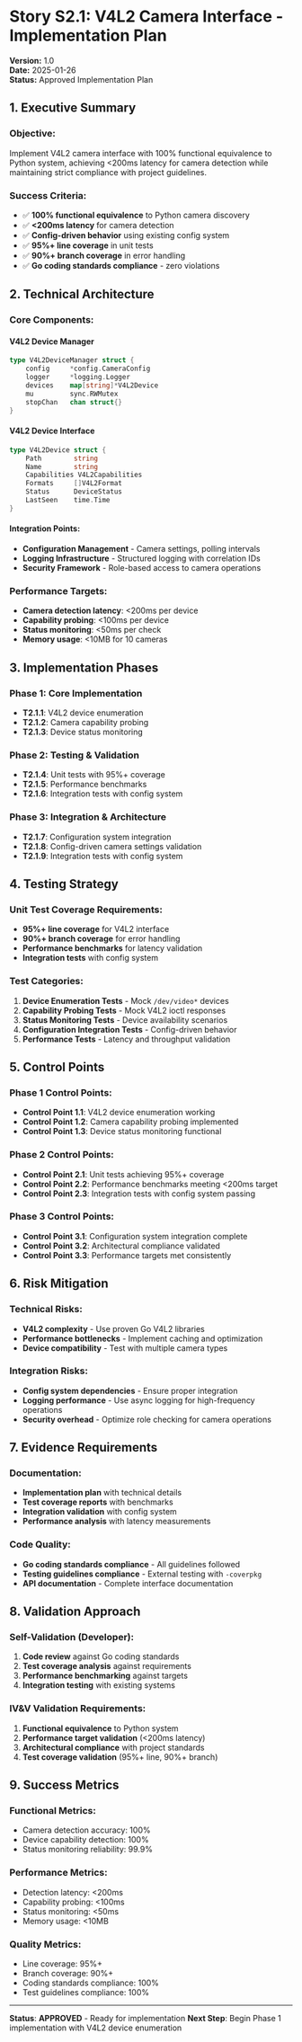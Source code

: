 # Story S2.1: V4L2 Camera Interface - Implementation Plan

**Version:** 1.0  
**Date:** 2025-01-26  
**Status:** Approved Implementation Plan  

## 1. Executive Summary

### **Objective:**
Implement V4L2 camera interface with 100% functional equivalence to Python system, achieving <200ms latency for camera detection while maintaining strict compliance with project guidelines.

### **Success Criteria:**
- ✅ **100% functional equivalence** to Python camera discovery
- ✅ **<200ms latency** for camera detection
- ✅ **Config-driven behavior** using existing config system
- ✅ **95%+ line coverage** in unit tests
- ✅ **90%+ branch coverage** in error handling
- ✅ **Go coding standards compliance** - zero violations

## 2. Technical Architecture

### **Core Components:**

#### **V4L2 Device Manager**
```go
type V4L2DeviceManager struct {
    config     *config.CameraConfig
    logger     *logging.Logger
    devices    map[string]*V4L2Device
    mu         sync.RWMutex
    stopChan   chan struct{}
}
```

#### **V4L2 Device Interface**
```go
type V4L2Device struct {
    Path        string
    Name        string
    Capabilities V4L2Capabilities
    Formats     []V4L2Format
    Status      DeviceStatus
    LastSeen    time.Time
}
```

#### **Integration Points:**
- **Configuration Management** - Camera settings, polling intervals
- **Logging Infrastructure** - Structured logging with correlation IDs
- **Security Framework** - Role-based access to camera operations

### **Performance Targets:**
- **Camera detection latency**: <200ms per device
- **Capability probing**: <100ms per device
- **Status monitoring**: <50ms per check
- **Memory usage**: <10MB for 10 cameras

## 3. Implementation Phases

### **Phase 1: Core Implementation**
- **T2.1.1**: V4L2 device enumeration
- **T2.1.2**: Camera capability probing
- **T2.1.3**: Device status monitoring

### **Phase 2: Testing & Validation**
- **T2.1.4**: Unit tests with 95%+ coverage
- **T2.1.5**: Performance benchmarks
- **T2.1.6**: Integration tests with config system

### **Phase 3: Integration & Architecture**
- **T2.1.7**: Configuration system integration
- **T2.1.8**: Config-driven camera settings validation
- **T2.1.9**: Integration tests with config system

## 4. Testing Strategy

### **Unit Test Coverage Requirements:**
- **95%+ line coverage** for V4L2 interface
- **90%+ branch coverage** for error handling
- **Performance benchmarks** for latency validation
- **Integration tests** with config system

### **Test Categories:**
1. **Device Enumeration Tests** - Mock `/dev/video*` devices
2. **Capability Probing Tests** - Mock V4L2 ioctl responses
3. **Status Monitoring Tests** - Device availability scenarios
4. **Configuration Integration Tests** - Config-driven behavior
5. **Performance Tests** - Latency and throughput validation

## 5. Control Points

### **Phase 1 Control Points:**
- **Control Point 1.1**: V4L2 device enumeration working
- **Control Point 1.2**: Camera capability probing implemented
- **Control Point 1.3**: Device status monitoring functional

### **Phase 2 Control Points:**
- **Control Point 2.1**: Unit tests achieving 95%+ coverage
- **Control Point 2.2**: Performance benchmarks meeting <200ms target
- **Control Point 2.3**: Integration tests with config system passing

### **Phase 3 Control Points:**
- **Control Point 3.1**: Configuration system integration complete
- **Control Point 3.2**: Architectural compliance validated
- **Control Point 3.3**: Performance targets met consistently

## 6. Risk Mitigation

### **Technical Risks:**
- **V4L2 complexity** - Use proven Go V4L2 libraries
- **Performance bottlenecks** - Implement caching and optimization
- **Device compatibility** - Test with multiple camera types

### **Integration Risks:**
- **Config system dependencies** - Ensure proper integration
- **Logging performance** - Use async logging for high-frequency operations
- **Security overhead** - Optimize role checking for camera operations

## 7. Evidence Requirements

### **Documentation:**
- **Implementation plan** with technical details
- **Test coverage reports** with benchmarks
- **Integration validation** with config system
- **Performance analysis** with latency measurements

### **Code Quality:**
- **Go coding standards compliance** - All guidelines followed
- **Testing guidelines compliance** - External testing with `-coverpkg`
- **API documentation** - Complete interface documentation

## 8. Validation Approach

### **Self-Validation (Developer):**
1. **Code review** against Go coding standards
2. **Test coverage analysis** against requirements
3. **Performance benchmarking** against targets
4. **Integration testing** with existing systems

### **IV&V Validation Requirements:**
1. **Functional equivalence** to Python system
2. **Performance target validation** (<200ms latency)
3. **Architectural compliance** with project standards
4. **Test coverage validation** (95%+ line, 90%+ branch)

## 9. Success Metrics

### **Functional Metrics:**
- Camera detection accuracy: 100%
- Device capability detection: 100%
- Status monitoring reliability: 99.9%

### **Performance Metrics:**
- Detection latency: <200ms
- Capability probing: <100ms
- Status monitoring: <50ms
- Memory usage: <10MB

### **Quality Metrics:**
- Line coverage: 95%+
- Branch coverage: 90%+
- Coding standards compliance: 100%
- Test guidelines compliance: 100%

---

**Status**: **APPROVED** - Ready for implementation
**Next Step**: Begin Phase 1 implementation with V4L2 device enumeration
